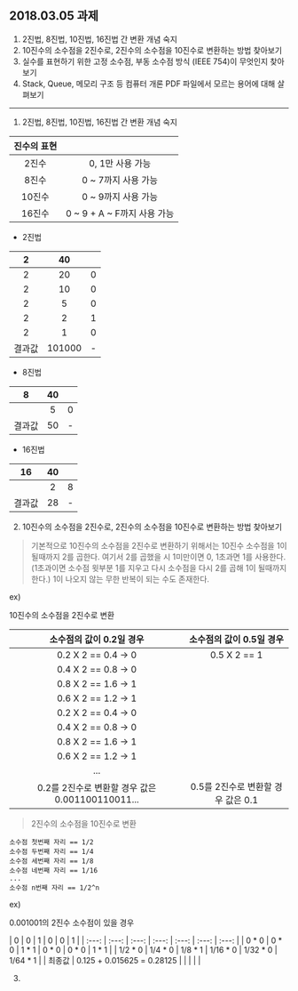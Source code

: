 ## 2018.03.05 과제
1. 2진법, 8진법, 10진법, 16진법 간 변환 개념 숙지
2. 10진수의 소수점을 2진수로, 2진수의 소수점을 10진수로 변환하는 방법 찾아보기
3. 실수를 표현하기 위한 고정 소수점, 부동 소수점 방식 (IEEE 754)이 무엇인지 찾아보기 
4. Stack, Queue, 메모리 구조 등 컴퓨터 개론 PDF 파일에서 모르는 용어에 대해 살펴보기

---

1. 2진법, 8진법, 10진법, 16진법 간 변환 개념 숙지

| 진수의 표현 |  |
| :---: | :---: |
| 2진수 | 0, 1만 사용 가능 |
| 8진수 | 0 ~ 7까지 사용 가능 |
| 10진수 | 0 ~ 9까지 사용 가능 |
| 16진수 | 0 ~ 9 + A ~ F까지 사용 가능 |

- 2진법

| 2 | 40 |  |
| :---: | :---: | :---: | 
| 2 | 20 | 0 |
| 2 | 10 | 0 |
| 2 | 5 | 0 |
| 2 | 2 | 1 |
| 2 | 1 | 0 |
| 결과값 | 101000 | - |

- 8진법

| 8 | 40 |  |
| :---: | :---: | :---: | 
|  | 5 | 0 |
| 결과값 | 50 | - |

- 16진법

| 16 | 40 |  |
| :---: | :---: | :---: | 
|  | 2 | 8 |
| 결과값 | 28 | - |

2. 10진수의 소수점을 2진수로, 2진수의 소수점을 10진수로 변환하는 방법 찾아보기
> 기본적으로 10진수의 소수점을 2진수로 변환하기 위해서는 10진수 소수점을 1이 될때까지 2를 곱한다. 여기서 2를 곱했을 시 1미만이면 0, 1초과면 1를 사용한다.(1초과이면 소수점 윗부분 1를 지우고 다시 소수점을 다시 2를 곱해 1이 될때까지 한다.)
1이 나오지 않는 무한 반복이 되는 수도 존재한다.

ex) 

10진수의 소수점을 2진수로 변환

| 소수점의 값이 0.2일 경우 | 소수점의 값이 0.5일 경우 | 
| :---: | :---: |
| 0.2 X 2 == 0.4 -> 0 | 0.5 X 2 == 1 |
| 0.4 X 2 == 0.8 -> 0 |
| 0.8 X 2 == 1.6 -> 1 |
| 0.6 X 2 == 1.2 -> 1 |
| 0.2 X 2 == 0.4 -> 0 |
| 0.4 X 2 == 0.8 -> 0 |
| 0.8 X 2 == 1.6 -> 1 |
| 0.6 X 2 == 1.2 -> 1 |
| ... |
| 0.2를 2진수로 변환할 경우 값은 0.001100110011... | 0.5를 2진수로 변환할 경우 값은 0.1 |

> 2진수의 소수점을 10진수로 변환

```
소수점 첫번째 자리 == 1/2
소수점 두번째 자리 == 1/4
소수점 세번째 자리 == 1/8
소수점 네번째 자리 == 1/16
...
소수점 n번째 자리 == 1/2^n
```

ex)

0.001001의 2진수 소수점이 있을 경우

| 0 | 0 | 1 | 0 | 0 | 1 |
| :---: | :---: | :---: | :---: | :---: | :---: | :---: |
| 0 * 0 | 0 * 0 | 1 * 1 | 0 * 0 | 0 * 0 | 1 * 1 |
| 1/2 * 0 | 1/4 * 0 | 1/8 * 1 | 1/16 * 0 | 1/32 * 0 | 1/64 * 1 |
| 최종값 | 0.125 + 0.015625 = 0.28125 |  |  |  |  |

3.